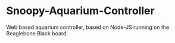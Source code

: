 Snoopy-Aquarium-Controller
==========================

Web based aquarium controller, based on Node-JS running on the Beaglebone Black board.
